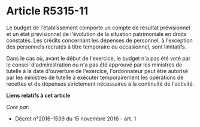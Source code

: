 # Article R5315-11

Le budget de l'établissement comporte un compte de résultat prévisionnel et un état prévisionnel de l'évolution de la
situation patrimoniale en droits constatés. Les crédits concernant les dépenses de personnel, à l'exception des personnels
recrutés à titre temporaire ou occasionnel, sont limitatifs.

Dans le cas où, avant le début de l'exercice, le budget n'a pas été voté par le conseil d'administration ou n'a pas été
approuvé par les ministres de tutelle à la date d'ouverture de l'exercice, l'ordonnateur peut être autorisé par les ministres
de tutelle à exécuter temporairement les opérations de recettes et de dépenses strictement nécessaires à la continuité de
l'activité.

**Liens relatifs à cet article**

_Créé par_:

  - Décret n°2016-1539 du 15 novembre 2016 - art. 1
